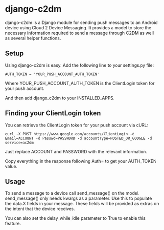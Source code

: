 django-c2dm
=====

django-c2dm is a Django module for sending push messages to an Android device 
using Cloud 2 Device Messaging.  It provides a model to store the necessary information
required to send a message through C2DM as well as several helper functions.

## Setup

Using django-c2dm is easy.  Add the following line to your settings.py file: 

    AUTH_TOKEN = 'YOUR_PUSH_ACCOUNT_AUTH_TOKEN'

Where YOUR_PUSH_ACCOUNT_AUTH_TOKEN is the ClientLogin token for your push account.

And then add django_c2dm to your INSTALLED_APPS.

## Finding your ClientLogin token

You can retrieve the ClientLogin token for your push account via cURL:

    curl -X POST https://www.google.com/accounts/ClientLogin -d Email=ACCOUNT -d Passwd=PASSWORD -d accountType=HOSTED_OR_GOOGLE -d service=ac2dm

Just replace ACCOUNT and PASSWORD with the relevant information.

Copy everything in the response following Auth= to get your AUTH_TOKEN value.

## Usage

To send a message to a device call send_message() on the model.  send_message() only needs kwargs as a parameter.
Use this to populate the data.X fields in your message.  These fields will be provided as extras on the intent
that the device receives.

You can also set the delay_while_idle parameter to True to enable this feature.
